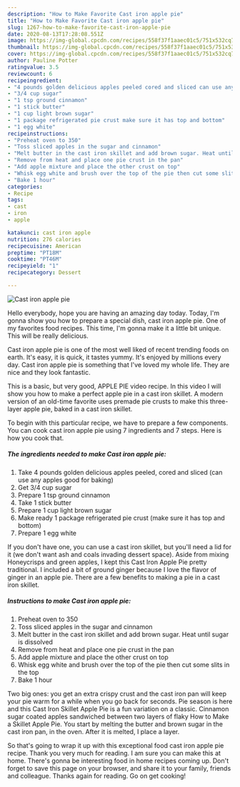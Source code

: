 ```yaml
---
description: "How to Make Favorite Cast iron apple pie"
title: "How to Make Favorite Cast iron apple pie"
slug: 1267-how-to-make-favorite-cast-iron-apple-pie
date: 2020-08-13T17:28:08.551Z
image: https://img-global.cpcdn.com/recipes/558f37f1aaec01c5/751x532cq70/cast-iron-apple-pie-recipe-main-photo.jpg
thumbnail: https://img-global.cpcdn.com/recipes/558f37f1aaec01c5/751x532cq70/cast-iron-apple-pie-recipe-main-photo.jpg
cover: https://img-global.cpcdn.com/recipes/558f37f1aaec01c5/751x532cq70/cast-iron-apple-pie-recipe-main-photo.jpg
author: Pauline Potter
ratingvalue: 3.5
reviewcount: 6
recipeingredient:
- "4 pounds golden delicious apples peeled cored and sliced can use any apples good for baking"
- "3/4 cup sugar"
- "1 tsp ground cinnamon"
- "1 stick butter"
- "1 cup light brown sugar"
- "1 package refrigerated pie crust make sure it has top and bottom"
- "1 egg white"
recipeinstructions:
- "Preheat oven to 350"
- "Toss sliced apples in the sugar and cinnamon"
- "Melt butter in the cast iron skillet and add brown sugar. Heat until sugar is dissolved"
- "Remove from heat and place one pie crust in the pan"
- "Add apple mixture and place the other crust on top"
- "Whisk egg white and brush over the top of the pie then cut some slits in the top"
- "Bake 1 hour"
categories:
- Recipe
tags:
- cast
- iron
- apple

katakunci: cast iron apple 
nutrition: 276 calories
recipecuisine: American
preptime: "PT18M"
cooktime: "PT46M"
recipeyield: "1"
recipecategory: Dessert

---
```



![Cast iron apple pie](https://img-global.cpcdn.com/recipes/558f37f1aaec01c5/751x532cq70/cast-iron-apple-pie-recipe-main-photo.jpg)

Hello everybody, hope you are having an amazing day today. Today, I'm gonna show you how to prepare a special dish, cast iron apple pie. One of my favorites food recipes. This time, I'm gonna make it a little bit unique. This will be really delicious.

Cast iron apple pie is one of the most well liked of recent trending foods on earth. It's easy, it is quick, it tastes yummy. It's enjoyed by millions every day. Cast iron apple pie is something that I've loved my whole life. They are nice and they look fantastic.

This is a basic, but very good, APPLE PIE video recipe. In this video I will show you how to make a perfect apple pie in a cast iron skillet. A modern version of an old-time favorite uses premade pie crusts to make this three-layer apple pie, baked in a cast iron skillet.


To begin with this particular recipe, we have to prepare a few components. You can cook cast iron apple pie using 7 ingredients and 7 steps. Here is how you cook that.

<!--inarticleads1-->

##### The ingredients needed to make Cast iron apple pie:

1. Take 4 pounds golden delicious apples peeled, cored and sliced (can use any apples good for baking)
1. Get 3/4 cup sugar
1. Prepare 1 tsp ground cinnamon
1. Take 1 stick butter
1. Prepare 1 cup light brown sugar
1. Make ready 1 package refrigerated pie crust (make sure it has top and bottom)
1. Prepare 1 egg white


If you don&#39;t have one, you can use a cast iron skillet, but you&#39;ll need a lid for it (we don&#39;t want ash and coals invading dessert space). Aside from mixing Honeycrisps and green apples, I kept this Cast Iron Apple Pie pretty traditional. I included a bit of ground ginger because I love the flavor of ginger in an apple pie. There are a few benefits to making a pie in a cast iron skillet. 

<!--inarticleads2-->

##### Instructions to make Cast iron apple pie:

1. Preheat oven to 350
1. Toss sliced apples in the sugar and cinnamon
1. Melt butter in the cast iron skillet and add brown sugar. Heat until sugar is dissolved
1. Remove from heat and place one pie crust in the pan
1. Add apple mixture and place the other crust on top
1. Whisk egg white and brush over the top of the pie then cut some slits in the top
1. Bake 1 hour


Two big ones: you get an extra crispy crust and the cast iron pan will keep your pie warm for a while when you go back for seconds. Pie season is here and this Cast Iron Skillet Apple Pie is a fun variation on a classic. Cinnamon sugar coated apples sandwiched between two layers of flaky How to Make a Skillet Apple Pie. You start by melting the butter and brown sugar in the cast iron pan, in the oven. After it is melted, I place a layer. 

So that's going to wrap it up with this exceptional food cast iron apple pie recipe. Thank you very much for reading. I am sure you can make this at home. There's gonna be interesting food in home recipes coming up. Don't forget to save this page on your browser, and share it to your family, friends and colleague. Thanks again for reading. Go on get cooking!
